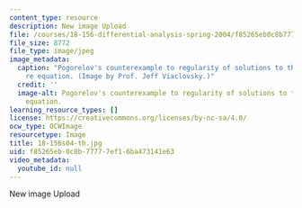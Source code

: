 ```yaml
---
content_type: resource
description: New image Upload
file: /courses/18-156-differential-analysis-spring-2004/f85265eb0c8b77777ef16ba473141e63_18-156s04-th.jpg
file_size: 8772
file_type: image/jpeg
image_metadata:
  caption: "Pogorelov's counterexample to regularity of solutions to the Monge-Amp\xE8\
    re equation. (Image by Prof. Jeff Viaclovsky.)"
  credit: ''
  image-alt: Pogorelov's counterexample to regularity of solutions to the Monge-Ampere
    equation.
learning_resource_types: []
license: https://creativecommons.org/licenses/by-nc-sa/4.0/
ocw_type: OCWImage
resourcetype: Image
title: 18-156s04-th.jpg
uid: f85265eb-0c8b-7777-7ef1-6ba473141e63
video_metadata:
  youtube_id: null
---
```

New image Upload